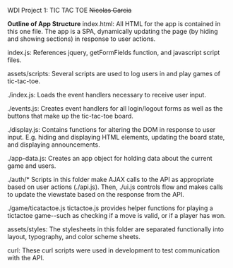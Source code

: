 WDI Project 1: TIC TAC TOE
~~Nicolas Garcia~~

**Outline of App Structure**
index.html:
  All HTML for the app is contained in this one file. The app is a SPA, dynamically updating the page (by hiding and showing sections) in response to user actions.

index.js:
  References jquery, getFormFields function, and javascript script files.

assets/scripts:
  Several scripts are used to log users in and play games of tic-tac-toe.

  ./index.js:
    Loads the event handlers necessary to receive user input.

  ./events.js:
    Creates event handlers for all login/logout forms as well as the buttons that make up the tic-tac-toe board.

  ./display.js:
    Contains functions for altering the DOM in response to user input. E.g. hiding and displaying HTML elements, updating the board state, and displaying announcements.

  ./app-data.js:
    Creates an app object for holding data about the current game and users.

  ./auth/*
    Scripts in this folder make AJAX calls to the API as appropriate based on user actions (./api.js). Then, ./ui.js controls flow and makes calls to update the viewstate based on the response from the API.

  ./game/ticatactoe.js
    tictactoe.js provides helper functions for playing a tictactoe game--such as checking if a move is valid, or if a player has won.

assets/styles:
  The stylesheets in this folder are separated functionally into layout, typography, and color scheme sheets.

curl:
  These curl scripts were used in development to test communication with the API.
